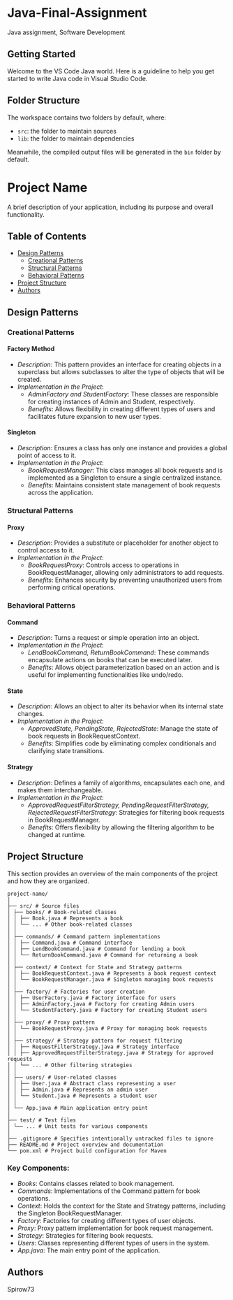 # Java-Final-Assignment

Java assignment, Software Development

## Getting Started

Welcome to the VS Code Java world. Here is a guideline to help you get started to write Java code in Visual Studio Code.

## Folder Structure

The workspace contains two folders by default, where:

- `src`: the folder to maintain sources
- `lib`: the folder to maintain dependencies

Meanwhile, the compiled output files will be generated in the `bin` folder by default.

# Project Name

A brief description of your application, including its purpose and overall functionality.

## Table of Contents

- [Design Patterns](#design-patterns)
  - [Creational Patterns](#creational-patterns)
  - [Structural Patterns](#structural-patterns)
  - [Behavioral Patterns](#behavioral-patterns)
- [Project Structure](#project-structure)
- [Authors](#authors)

## Design Patterns

### Creational Patterns

#### Factory Method

- _Description_: This pattern provides an interface for creating objects in a superclass but allows subclasses to alter the type of objects that will be created.
- _Implementation in the Project_:
  - _AdminFactory and StudentFactory_: These classes are responsible for creating instances of Admin and Student, respectively.
  - _Benefits_: Allows flexibility in creating different types of users and facilitates future expansion to new user types.

#### Singleton

- _Description_: Ensures a class has only one instance and provides a global point of access to it.
- _Implementation in the Project_:
  - _BookRequestManager_: This class manages all book requests and is implemented as a Singleton to ensure a single centralized instance.
  - _Benefits_: Maintains consistent state management of book requests across the application.

### Structural Patterns

#### Proxy

- _Description_: Provides a substitute or placeholder for another object to control access to it.
- _Implementation in the Project_:
  - _BookRequestProxy_: Controls access to operations in BookRequestManager, allowing only administrators to add requests.
  - _Benefits_: Enhances security by preventing unauthorized users from performing critical operations.

### Behavioral Patterns

#### Command

- _Description_: Turns a request or simple operation into an object.
- _Implementation in the Project_:
  - _LendBookCommand, ReturnBookCommand_: These commands encapsulate actions on books that can be executed later.
  - _Benefits_: Allows object parameterization based on an action and is useful for implementing functionalities like undo/redo.

#### State

- _Description_: Allows an object to alter its behavior when its internal state changes.
- _Implementation in the Project_:
  - _ApprovedState, PendingState, RejectedState_: Manage the state of book requests in BookRequestContext.
  - _Benefits_: Simplifies code by eliminating complex conditionals and clarifying state transitions.

#### Strategy

- _Description_: Defines a family of algorithms, encapsulates each one, and makes them interchangeable.
- _Implementation in the Project_:
  - _ApprovedRequestFilterStrategy, PendingRequestFilterStrategy, RejectedRequestFilterStrategy_: Strategies for filtering book requests in BookRequestManager.
  - _Benefits_: Offers flexibility by allowing the filtering algorithm to be changed at runtime.

## Project Structure

This section provides an overview of the main components of the project and how they are organized.

```
project-name/
│
├── src/ # Source files
│ ├── books/ # Book-related classes
│ │ ├── Book.java # Represents a book
│ │ └── ... # Other book-related classes
│ │
│ ├── commands/ # Command pattern implementations
│ │ ├── Command.java # Command interface
│ │ ├── LendBookCommand.java # Command for lending a book
│ │ └── ReturnBookCommand.java # Command for returning a book
│ │
│ ├── context/ # Context for State and Strategy patterns
│ │ ├── BookRequestContext.java # Represents a book request context
│ │ └── BookRequestManager.java # Singleton managing book requests
│ │
│ ├── factory/ # Factories for user creation
│ │ ├── UserFactory.java # Factory interface for users
│ │ ├── AdminFactory.java # Factory for creating Admin users
│ │ └── StudentFactory.java # Factory for creating Student users
│ │
│ ├── proxy/ # Proxy pattern
│ │ └── BookRequestProxy.java # Proxy for managing book requests
│ │
│ ├── strategy/ # Strategy pattern for request filtering
│ │ ├── RequestFilterStrategy.java # Strategy interface
│ │ ├── ApprovedRequestFilterStrategy.java # Strategy for approved requests
│ │ └── ... # Other filtering strategies
│ │
│ ├── users/ # User-related classes
│ │ ├── User.java # Abstract class representing a user
│ │ ├── Admin.java # Represents an admin user
│ │ └── Student.java # Represents a student user
│ │
│ └── App.java # Main application entry point
│
├── test/ # Test files
│ └── ... # Unit tests for various components
│
├── .gitignore # Specifies intentionally untracked files to ignore
├── README.md # Project overview and documentation
└── pom.xml # Project build configuration for Maven
```

### Key Components:

- _Books_: Contains classes related to book management.
- _Commands_: Implementations of the Command pattern for book operations.
- _Context_: Holds the context for the State and Strategy patterns, including the Singleton BookRequestManager.
- _Factory_: Factories for creating different types of user objects.
- _Proxy_: Proxy pattern implementation for book request management.
- _Strategy_: Strategies for filtering book requests.
- _Users_: Classes representing different types of users in the system.
- _App.java_: The main entry point of the application.

## Authors

Spirow73
